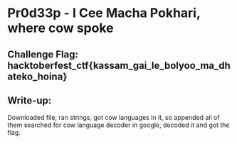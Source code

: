 # Pr0d33p - I Cee Macha Pokhari, where cow spoke

## Challenge Flag: hacktoberfest_ctf{kassam_gai_le_bolyoo_ma_dhateko_hoina}

## Write-up:

Downloaded file, ran strings, got cow languages in it, so appended all of them searched for cow language decoder in google, decoded it and got the flag.

